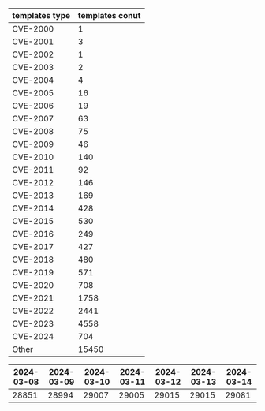 | templates type | templates conut | 
| --- | --- | 
| CVE-2000 | 1 |
| CVE-2001 | 3 |
| CVE-2002 | 1 |
| CVE-2003 | 2 |
| CVE-2004 | 4 |
| CVE-2005 | 16 |
| CVE-2006 | 19 |
| CVE-2007 | 63 |
| CVE-2008 | 75 |
| CVE-2009 | 46 |
| CVE-2010 | 140 |
| CVE-2011 | 92 |
| CVE-2012 | 146 |
| CVE-2013 | 169 |
| CVE-2014 | 428 |
| CVE-2015 | 530 |
| CVE-2016 | 249 |
| CVE-2017 | 427 |
| CVE-2018 | 480 |
| CVE-2019 | 571 |
| CVE-2020 | 708 |
| CVE-2021 | 1758 |
| CVE-2022 | 2441 |
| CVE-2023 | 4558 |
| CVE-2024 | 704 |
| Other | 15450 |


|2024-03-08 | 2024-03-09 | 2024-03-10 | 2024-03-11 | 2024-03-12 | 2024-03-13 | 2024-03-14|
|--- | ------ | ------ | ------ | ------ | ------ | ---|
|28851 | 28994 | 29007 | 29005 | 29015 | 29015 | 29081|
